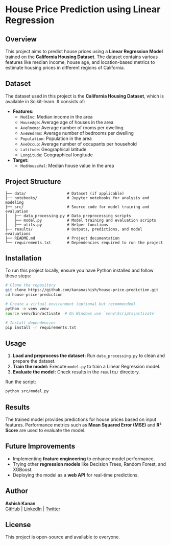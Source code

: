 # House Price Prediction using Linear Regression

## Overview
This project aims to predict house prices using a **Linear Regression Model** trained on the **California Housing Dataset**. The dataset contains various features like median income, house age, and location-based metrics to estimate housing prices in different regions of California.

## Dataset
The dataset used in this project is the **California Housing Dataset**, which is available in Scikit-learn. It consists of:
- **Features:**
  - `MedInc`: Median income in the area
  - `HouseAge`: Average age of houses in the area
  - `AveRooms`: Average number of rooms per dwelling
  - `AveBedrms`: Average number of bedrooms per dwelling
  - `Population`: Population in the area
  - `AveOccup`: Average number of occupants per household
  - `Latitude`: Geographical latitude
  - `Longitude`: Geographical longitude
- **Target:**
  - `MedHouseVal`: Median house value in the area

## Project Structure
```
├── data/                  # Dataset (if applicable)
├── notebooks/             # Jupyter notebooks for analysis and modeling
├── src/                   # Source code for model training and evaluation
│   ├── data_processing.py # Data preprocessing scripts
│   ├── model.py           # Model training and evaluation scripts
│   ├── utils.py           # Helper functions
├── results/               # Outputs, predictions, and model evaluations
├── README.md              # Project documentation
└── requirements.txt       # Dependencies required to run the project
```

## Installation
To run this project locally, ensure you have Python installed and follow these steps:

```bash
# Clone the repository
git clone https://github.com/kananashish/house-price-prediction.git
cd house-price-prediction

# Create a virtual environment (optional but recommended)
python -m venv venv
source venv/bin/activate  # On Windows use `venv\Scripts\activate`

# Install dependencies
pip install -r requirements.txt
```

## Usage
1. **Load and preprocess the dataset:** Run `data_processing.py` to clean and prepare the dataset.
2. **Train the model:** Execute `model.py` to train a Linear Regression model.
3. **Evaluate the model:** Check results in the `results/` directory.

Run the script:
```bash
python src/model.py
```

## Results
The trained model provides predictions for house prices based on input features. Performance metrics such as **Mean Squared Error (MSE)** and **R² Score** are used to evaluate the model.

## Future Improvements
- Implementing **feature engineering** to enhance model performance.
- Trying other **regression models** like Decision Trees, Random Forest, and XGBoost.
- Deploying the model as a **web API** for real-time predictions.

## Author
**Ashish Kanan**  
[GitHub](https://github.com/kananashish) | [LinkedIn](https://www.linkedin.com/in/ashishkanan/) | [Twitter](https://x.com/kanan_ashish)

## License
This project is open-source and available to everyone.
